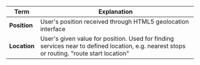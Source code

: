 |Term|Explanation|
|--------|-------|
|**Position**|User's position received through HTML5 geolocation interface|
|**Location**|User's given value for position. Used for finding services near to defined location, e.g. nearest stops or routing. "route start location"|

